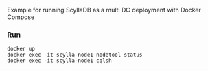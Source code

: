 Example for running ScyllaDB as a multi DC deployment with Docker Compose

### Run

```
docker up
docker exec -it scylla-node1 nodetool status
docker exec -it scylla-node1 cqlsh
```
